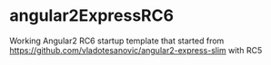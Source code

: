 # angular2ExpressRC6

Working Angular2 RC6 startup template that started from https://github.com/vladotesanovic/angular2-express-slim with RC5
